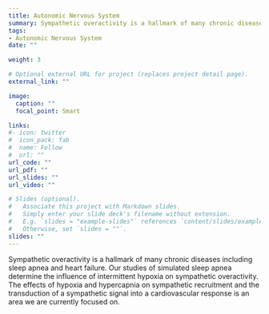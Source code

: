 ```yaml
---
title: Autonomic Nervous System
summary: Sympathetic overactivity is a hallmark of many chronic diseases including sleep apnea and heart failure.  Our studies of simulated sleep apnea determine the influence of intermittent hypoxia on sympathetic overactivity. The effects of hypoxia and hypercapnia on sympathetic recruitment and the transduction of a sympathetic signal into a cardiovascular response is an area we are currently focused on.
tags:
- Autonomic Nervous System
date: ""

weight: 3

# Optional external URL for project (replaces project detail page).
external_link: ""

image:
  caption: ""
  focal_point: Smart

links:
#- icon: twitter
#  icon_pack: fab
#  name: Follow
#  url: ""
url_code: ""
url_pdf: ""
url_slides: ""
url_video: ""

# Slides (optional).
#   Associate this project with Markdown slides.
#   Simply enter your slide deck's filename without extension.
#   E.g. `slides = "example-slides"` references `content/slides/example-slides.md`.
#   Otherwise, set `slides = ""`.
slides: ""
---
```


Sympathetic overactivity is a hallmark of many chronic diseases including sleep apnea and heart failure.  Our studies of simulated sleep apnea determine the influence of intermittent hypoxia on sympathetic overactivity. The effects of hypoxia and hypercapnia on sympathetic recruitment and the transduction of a sympathetic signal into a cardiovascular response is an area we are currently focused on.
